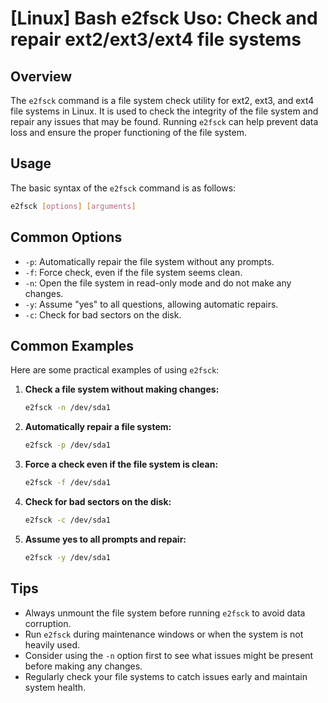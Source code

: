 # [Linux] Bash e2fsck Uso: Check and repair ext2/ext3/ext4 file systems

## Overview
The `e2fsck` command is a file system check utility for ext2, ext3, and ext4 file systems in Linux. It is used to check the integrity of the file system and repair any issues that may be found. Running `e2fsck` can help prevent data loss and ensure the proper functioning of the file system.

## Usage
The basic syntax of the `e2fsck` command is as follows:

```bash
e2fsck [options] [arguments]
```

## Common Options
- `-p`: Automatically repair the file system without any prompts.
- `-f`: Force check, even if the file system seems clean.
- `-n`: Open the file system in read-only mode and do not make any changes.
- `-y`: Assume "yes" to all questions, allowing automatic repairs.
- `-c`: Check for bad sectors on the disk.

## Common Examples
Here are some practical examples of using `e2fsck`:

1. **Check a file system without making changes:**
   ```bash
   e2fsck -n /dev/sda1
   ```

2. **Automatically repair a file system:**
   ```bash
   e2fsck -p /dev/sda1
   ```

3. **Force a check even if the file system is clean:**
   ```bash
   e2fsck -f /dev/sda1
   ```

4. **Check for bad sectors on the disk:**
   ```bash
   e2fsck -c /dev/sda1
   ```

5. **Assume yes to all prompts and repair:**
   ```bash
   e2fsck -y /dev/sda1
   ```

## Tips
- Always unmount the file system before running `e2fsck` to avoid data corruption.
- Run `e2fsck` during maintenance windows or when the system is not heavily used.
- Consider using the `-n` option first to see what issues might be present before making any changes.
- Regularly check your file systems to catch issues early and maintain system health.